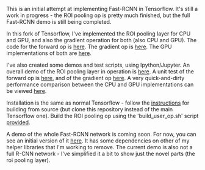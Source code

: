 This is an initial attempt at implementing Fast-RCNN in Tensorflow. It's still a work in progress - the ROI pooling op is pretty much finished, but the full Fast-RCNN demo is still being completed. 

In this fork of Tensorflow, I've implemented the ROI pooling layer for CPU and GPU, and also the gradient operation for both (also CPU and GPU). The code for the forward op is [here](https://github.com/zplizzi/tensorflow-fast-rcnn/blob/master/tensorflow/core/user_ops/roi_pooling_op.cc). The gradient op is [here](https://github.com/zplizzi/tensorflow-fast-rcnn/blob/master/tensorflow/core/user_ops/roi_pooling_op_grad.cc). The GPU implementations of both are [here](https://github.com/zplizzi/tensorflow-fast-rcnn/blob/master/tensorflow/core/user_ops/roi_pooling_op.cu.cc).

I've also created some demos and test scripts, using Ipython/Jupyter. An overall demo of the ROI pooling layer in operation is [here](https://github.com/zplizzi/tensorflow-fast-rcnn/blob/master/tensorflow/examples/roi_pooling/demo.ipynb). A unit test of the forward op is [here](https://github.com/zplizzi/tensorflow-fast-rcnn/blob/master/tensorflow/examples/roi_pooling/roi_pooling_test.ipynb), and of the gradient op [here](https://github.com/zplizzi/tensorflow-fast-rcnn/blob/master/tensorflow/examples/roi_pooling/gradient_test.ipynb). A very quick-and-dirty performance comparison between the CPU and GPU implementations can be viewed [here](https://github.com/zplizzi/tensorflow-fast-rcnn/blob/master/tensorflow/examples/roi_pooling/performance_test.ipynb). 

Installation is the same as normal Tensorflow - follow the [instructions](https://www.tensorflow.org/versions/r0.10/get_started/os_setup.html#installing-from-sources) for building from source (but clone this repository instead of the main Tensorflow one). Build the ROI pooling op using the 'build_user_op.sh' script [provided](https://github.com/zplizzi/tensorflow-fast-rcnn/blob/master/build_user_op.sh). 

A demo of the whole Fast-RCNN network is coming soon. For now, you can see an initial version of it [here](https://github.com/zplizzi/cs80/blob/master/fast_rcnn_tensorflow-vgg-med-train.ipynb). It has some dependencies on other of my helper libraries that I'm working to remove. The current demo is also not a full R-CNN network - I've simplified it a bit to show just the novel parts (the roi pooling layer). 
